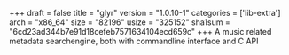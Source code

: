 +++
draft = false
title = "glyr"
version = "1.0.10-1"
categories = ['lib-extra']
arch = "x86_64"
size = "82196"
usize = "325152"
sha1sum = "6cd23ad344b7e91d18cefeb7571634104ecd659c"
+++
A music related metadata searchengine, both with commandline interface and C API